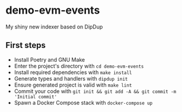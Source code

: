 # demo-evm-events

My shiny new indexer based on DipDup

## First steps

* Install Poetry and GNU Make
* Enter the project's directory with `cd demo-evm-events`
* Install required dependencies with `make install`
* Generate types and handlers with `dipdup init`
* Ensure generated project is valid with `make lint`
* Commit your code with `git init && git add -A && git commit -m 'Initial commit'` 
* Spawn a Docker Compose stack with `docker-compose up`